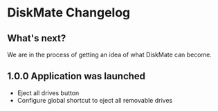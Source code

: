 

# DiskMate Changelog

## What's next?
We are in the process of getting an idea of what DiskMate can become.

## 1.0.0 Application was launched
* Eject all drives button
* Configure global shortcut to eject all removable drives
